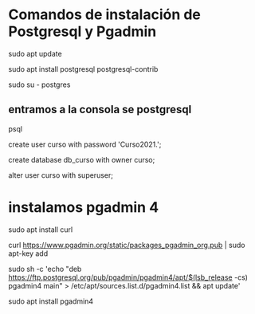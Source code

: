 # Comandos de instalación de Postgresql y Pgadmin

sudo apt update

sudo apt install postgresql postgresql-contrib

sudo su - postgres

## entramos a la consola se postgresql

psql

create user curso with password 'Curso2021.';

create database db_curso with owner curso;

alter user curso with superuser;

# instalamos pgadmin 4 

sudo apt install curl

curl https://www.pgadmin.org/static/packages_pgadmin_org.pub | sudo apt-key add

sudo sh -c 'echo "deb https://ftp.postgresql.org/pub/pgadmin/pgadmin4/apt/$(lsb_release -cs) pgadmin4 main" > /etc/apt/sources.list.d/pgadmin4.list && apt update'

sudo apt install pgadmin4

